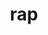 ---
category: 3-letters
denotation: null
name: rap
reference_link: https://www.etymonline.com/word/rap
root_language: null
root_name: null
title: rap
type: free
word_sums:
- respelling: rap
  sum: 'Rap + '
---